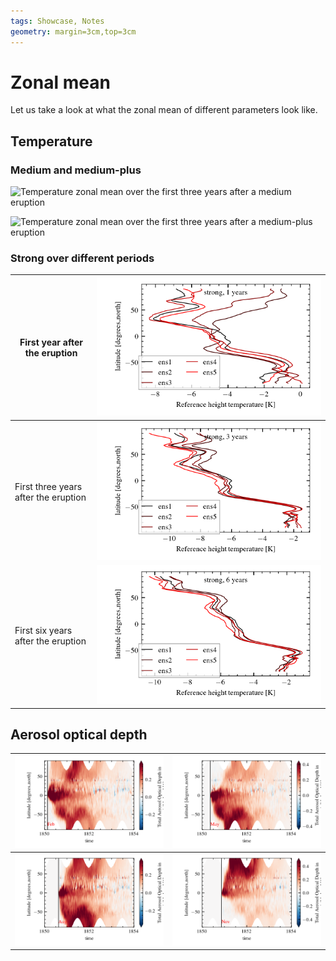 ```yaml
---
tags: Showcase, Notes
geometry: margin=3cm,top=3cm
---
```


# Zonal mean

Let us take a look at what the zonal mean of different parameters look like.

## Temperature

### Medium and medium-plus

![Temperature zonal mean over the first three years after a medium
eruption](https://raw.githubusercontent.com/engeir/hack-md-notes/15d48cd3fe9d0abbb49c20d41d6ade6f8e4e7e27/assets/pic/volcano-zonal-mean/zonal-mean3-trefht-medium.png
"Temperature zonal mean over the first three years after a medium eruption")

![Temperature zonal mean over the first three years after a medium-plus
eruption](https://raw.githubusercontent.com/engeir/hack-md-notes/15d48cd3fe9d0abbb49c20d41d6ade6f8e4e7e27/assets/pic/volcano-zonal-mean/zonal-mean3-trefht-medium-plus.png
"Temperature zonal mean over the first three years after a medium-plus eruption")

### Strong over different periods

| First year after the eruption        | ![Temperature zonal mean over the first year after a strong eruption](https://raw.githubusercontent.com/engeir/hack-md-notes/15d48cd3fe9d0abbb49c20d41d6ade6f8e4e7e27/assets/pic/volcano-zonal-mean/zonal-mean1-trefht-strong.png "Temperature zonal mean over the first year after a strong eruption")               |
| ------------------------------------ | --------------------------------------------------------------------------------------------------------------------------------------------------------------------------------------------------------------------------------------------------------------------------------------------------------------------- |
| First three years after the eruption | ![Temperature zonal mean over the first three years after a strong eruption](https://raw.githubusercontent.com/engeir/hack-md-notes/15d48cd3fe9d0abbb49c20d41d6ade6f8e4e7e27/assets/pic/volcano-zonal-mean/zonal-mean3-trefht-strong.png "Temperature zonal mean over the first three years after a strong eruption") |
| First six years after the eruption   | ![Temperature zonal mean over the first six years after a strong eruption](https://raw.githubusercontent.com/engeir/hack-md-notes/15d48cd3fe9d0abbb49c20d41d6ade6f8e4e7e27/assets/pic/volcano-zonal-mean/zonal-mean6-trefht-strong.png "Temperature zonal mean over the first six years after a strong eruption")     |

## Aerosol optical depth

| ![Aerod_v feb](https://raw.githubusercontent.com/engeir/hack-md-notes/15d48cd3fe9d0abbb49c20d41d6ade6f8e4e7e27/assets/pic/volcano-zonal-mean/zonal-mean-aerodv-feb-medium.png "Aerod_v feb") | ![Aerod_v may](https://raw.githubusercontent.com/engeir/hack-md-notes/15d48cd3fe9d0abbb49c20d41d6ade6f8e4e7e27/assets/pic/volcano-zonal-mean/zonal-mean-aerodv-may-medium.png "Aerod_v may") |
| -------------------------------------------------------------------------------------------------------------------------------------------------------------------------------------------- | -------------------------------------------------------------------------------------------------------------------------------------------------------------------------------------------- |
| ![Aerod_v aug](https://raw.githubusercontent.com/engeir/hack-md-notes/15d48cd3fe9d0abbb49c20d41d6ade6f8e4e7e27/assets/pic/volcano-zonal-mean/zonal-mean-aerodv-aug-medium.png "Aerod_v aug") | ![Aerod_v nov](https://raw.githubusercontent.com/engeir/hack-md-notes/15d48cd3fe9d0abbb49c20d41d6ade6f8e4e7e27/assets/pic/volcano-zonal-mean/zonal-mean-aerodv-nov-medium.png "Aerod_v nov") |
